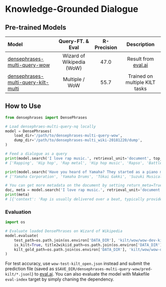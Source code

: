 # Knowledge-Grounded Dialogue

## Pre-trained Models
|              Model              | Query-FT. & Eval | R-Precision| Description |
|:-------------------------------|:--------:|:--------:|:--------:|
| [densephrases-multi-query-wow](https://nlp.cs.princeton.edu/projects/densephrases/models/densephrases-multi-query-wow.tar.gz) | Wizard of Wikipedia (WoW) | 47.0 | Result from [eval.ai](https://eval.ai/web/challenges/challenge-page/689/overview) |
| [densephrases-multi-query-kilt-multi](https://nlp.cs.princeton.edu/projects/densephrases/models/densephrases-multi-query-kilt-multi.tar.gz) | Multiple / WoW | 55.7 | Trained on multiple KILT tasks |

## How to Use
```python
from densephrases import DensePhrases

# Load densephraes-multi-query-nq locally
model = DensePhrases(
    load_dir='/path/to/densephrases-multi-query-wow',
    dump_dir='/path/to/densephrases-multi_wiki-20181220/dump',
)

# Feed a dialogue as a query
print(model.search('I love rap music.', retrieval_unit='document', top_k=10))
# ['Rapping', 'Hip hop', 'Rap metal', 'Hip hop music', 'Rapso', 'Battle rap', 'Rape', 'Eurodance', 'Chopper (rap)', 'Rape culture']

print(model.search('Have you heard of Yamaha? They started as a piano manufacturer in 1887!', retrieval_unit='document', top_k=5))
# ['Yamaha Corporation', 'Yamaha Drums', 'Tōkai Gakki', 'Suzuki Musical Instrument Corporation', 'Supermoto']

# You can get more metadata on the document by setting return_meta=True
doc, meta = model.search('I love rap music.', retrieval_unit='document', top_k=1, return_meta=True)
print(meta)
# [{'context': 'Rap is usually delivered over a beat, typically provided by a DJ, turntablist, ...', 'title': ['Rapping'], 'doc_idx': 4096192, 'start_pos': 647, 'end_pos': 660, 'start_idx': 91, 'end_idx': 93, 'score': 53.58412170410156, ... 'answer': 'hip-hop music'}]
```

### Evaluation
```python
import os

# Evaluate loaded DensePhrases on Wizard of Wikipedia
model.evaluate(
    test_path=os.path.join(os.environ['DATA_DIR'], 'kilt/wow/wow-dev-kilt_open.json'),
    is_kilt=True, title2wikiid_path=os.path.join(os.environ['DATA_DIR'], 'wikidump/title2wikiid.json'),
    kilt_gold_path=os.path.join(os.environ['DATA_DIR'], 'kilt/wow/wow-dev-kilt.jsonl'), agg_strat='opt2', max_query_length=384
)
```

For test accuracy, use `wow-test-kilt_open.json` instead and submit the prediction file (saved as `$SAVE_DIR/densephrases-multi-query-wow/pred-kilt/*.jsonl`) to [eval.ai](https://eval.ai/web/challenges/challenge-page/689/overview).
You can also evaluate the model with Makefile `eval-index` target by simply chaning the dependency.
